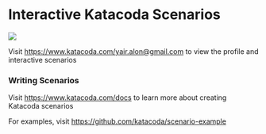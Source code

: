 # Interactive Katacoda Scenarios

[![](http://shields.katacoda.com/katacoda/yair.alon@gmail.com/count.svg)](https://www.katacoda.com/yair.alon@gmail.com "Get your profile on Katacoda.com")

Visit https://www.katacoda.com/yair.alon@gmail.com to view the profile and interactive scenarios

### Writing Scenarios
Visit https://www.katacoda.com/docs to learn more about creating Katacoda scenarios

For examples, visit https://github.com/katacoda/scenario-example
